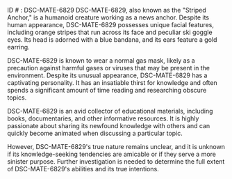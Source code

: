 ID # : DSC-MATE-6829
DSC-MATE-6829, also known as the "Striped Anchor," is a humanoid creature working as a news anchor. Despite its human appearance, DSC-MATE-6829 possesses unique facial features, including orange stripes that run across its face and peculiar ski goggle eyes. Its head is adorned with a blue bandana, and its ears feature a gold earring.

DSC-MATE-6829 is known to wear a normal gas mask, likely as a precaution against harmful gases or viruses that may be present in the environment. Despite its unusual appearance, DSC-MATE-6829 has a captivating personality. It has an insatiable thirst for knowledge and often spends a significant amount of time reading and researching obscure topics.

DSC-MATE-6829 is an avid collector of educational materials, including books, documentaries, and other informative resources. It is highly passionate about sharing its newfound knowledge with others and can quickly become animated when discussing a particular topic.

However, DSC-MATE-6829's true nature remains unclear, and it is unknown if its knowledge-seeking tendencies are amicable or if they serve a more sinister purpose. Further investigation is needed to determine the full extent of DSC-MATE-6829's abilities and its true intentions.